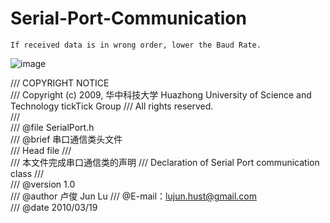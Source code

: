 # Serial-Port-Communication
 ```
If received data is in wrong order, lower the Baud Rate.
```

![image](https://https://github.com/Bigpig4396/Serial-Port-Communication/blob/main/hello.png)


/// COPYRIGHT NOTICE  
/// Copyright (c) 2009, 华中科技大学 Huazhong University of Science and Technology tickTick Group
/// All rights reserved.  
///   
/// @file    SerialPort.h    
/// @brief   串口通信类头文件  
/// Head file
///  
/// 本文件完成串口通信类的声明 
/// Declaration of Serial Port communication class 
///  
/// @version 1.0     
/// @author  卢俊  Jun Lu 
/// @E-mail：lujun.hust@gmail.com  
/// @date    2010/03/19 

